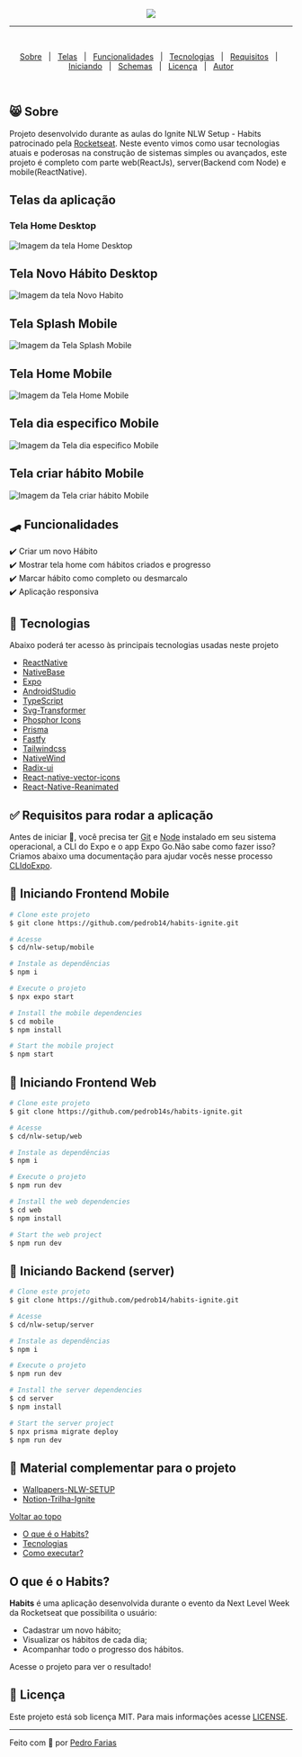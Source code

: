 <p align="center">
   
</p>

<p align="center">
   <img src=".github/preview.jpg"/>
</p> 
<hr><br/>

<p align="center">
  <a href="#-sobre">Sobre</a> &#xa0; | &#xa0;
  <a href="#telas-da-aplicação">Telas</a> &#xa0; | &#xa0;
  <a href="#skateboard-funcionalidades">Funcionalidades</a> &#xa0; | &#xa0;
  <a href="#rocket-tecnologias">Tecnologias</a> &#xa0; | &#xa0;
  <a href="#white_check_mark-requisitos-para-rodar-a-aplicação">Requisitos</a> &#xa0; | &#xa0;
  <a href="#checkered_flag-iniciando">Iniciando</a> &#xa0; | &#xa0;
  <a href="#-configurações-adicionais-ao-projeto">Schemas</a> &#xa0; | &#xa0;
  <a href="#memo-licença">Licença</a> &#xa0; | &#xa0;
  <a href="https://github.com/pedrob14" target="_blank">Autor</a>
</p>

<br>

## 😸 Sobre ##

Projeto desenvolvido durante as aulas do Ignite NLW Setup - Habits patrocinado pela <a href="https://rocketseat.com.br/"> Rocketseat</a>.
Neste evento vimos como usar tecnologias atuais e poderosas na construção de sistemas simples ou avançados, este projeto é completo com parte web(ReactJs), server(Backend com Node) e mobile(ReactNative).

## Telas da aplicação

### Tela Home Desktop ##

<img src="./.github/Home.png" alt="Imagem da tela Home Desktop" />

## Tela Novo Hábito Desktop ##

<img src="./.github/NewHabit.png" alt="Imagem da tela Novo Habito" />

## Tela Splash Mobile ##

<img src="./.github/Splash.png" alt="Imagem da Tela Splash Mobile" />

## Tela Home Mobile ##

<img src="./.github/Home_mobile.png" alt="Imagem da Tela Home Mobile" />

## Tela dia especifico Mobile ##

<img src="./.github/SpecificDay.png" alt="Imagem da Tela dia especifico Mobile" />

## Tela criar hábito Mobile ##

<img src="./.github/NewHabitMobile.png" alt="Imagem da Tela criar hábito Mobile" />

## :skateboard: Funcionalidades ##

:heavy_check_mark: Criar um novo Hábito\
:heavy_check_mark: Mostrar tela home com hábitos criados e progresso\
:heavy_check_mark: Marcar hábito como completo ou desmarcalo\
:heavy_check_mark: Aplicação responsiva

## :rocket: Tecnologias ##

Abaixo poderá ter acesso às principais tecnologias usadas neste projeto

- [ReactNative](https://reactnative.dev/)
- [NativeBase](https://nativebase.io/)
- [Expo](https://expo.dev/)
- [AndroidStudio](https://developer.android.com/studio)
- [TypeScript](https://www.typescriptlang.org/)
- [Svg-Transformer](https://github.com/kristerkari/react-native-svg-transformer)
- [Phosphor Icons](https://github.com/duongdev/phosphor-react-native)
- [Prisma](https://www.prisma.io/)
- [Fastfy](https://www.fastify.io/)
- [Tailwindcss](https://tailwindcss.com/)
- [NativeWind](https://www.nativewind.dev/)
- [Radix-ui](https://www.radix-ui.com/)
- [React-native-vector-icons](https://oblador.github.io/react-native-vector-icons/)
- [React-Native-Reanimated](https://docs.swmansion.com/react-native-reanimated/)



## :white_check_mark: Requisitos para rodar a aplicação ##

Antes de iniciar :checkered_flag:, você precisa ter [Git](https://git-scm.com) e [Node](https://nodejs.org/en/) instalado em seu sistema operacional, a CLI do Expo e o app Expo Go.Não sabe como fazer isso? Criamos abaixo uma documentação para ajudar vocês nesse processo [CLIdoExpo](https://efficient-sloth-d85.notion.site/Instalando-Expo-a4042eaea57d40fabeeaa2e462424ff0).

## :checkered_flag: Iniciando Frontend Mobile  ##

```bash
# Clone este projeto
$ git clone https://github.com/pedrob14/habits-ignite.git

# Acesse
$ cd/nlw-setup/mobile

# Instale as dependências
$ npm i

# Execute o projeto
$ npx expo start
```
```bash
# Install the mobile dependencies
$ cd mobile
$ npm install

# Start the mobile project
$ npm start
```

## :checkered_flag: Iniciando Frontend Web  ##

```bash
# Clone este projeto
$ git clone https://github.com/pedrob14s/habits-ignite.git

# Acesse
$ cd/nlw-setup/web

# Instale as dependências
$ npm i

# Execute o projeto
$ npm run dev
```
```bash
# Install the web dependencies
$ cd web
$ npm install

# Start the web project
$ npm run dev
```

## :checkered_flag: Iniciando Backend (server)  ##

```bash
# Clone este projeto
$ git clone https://github.com/pedrob14/habits-ignite.git

# Acesse
$ cd/nlw-setup/server

# Instale as dependências
$ npm i

# Execute o projeto
$ npm run dev
```
```bash
# Install the server dependencies
$ cd server
$ npm install

# Start the server project
$ npx prisma migrate deploy
$ npm run dev
```



## 📡 Material complementar para o projeto ##

- [Wallpapers-NLW-SETUP](https://drive.google.com/drive/folders/1F5ghUWdlaC_1IKFxkNUgGcTGqpqdpR29)
- [Notion-Trilha-Ignite](https://efficient-sloth-d85.notion.site/Trilha-Ignite-562e3516c7574fb7be75ff01fbb41f54)
&#xa0;

<a href="#top">Voltar ao topo</a>
- [O que é o Habits?](#o-que-é-o-habits)
- [Tecnologias](#tecnologias)
- [Como executar?](#como-executar)

## O que é o Habits?

<b>Habits</b> é uma aplicação desenvolvida durante o evento da Next Level Week da Rocketseat que possibilita o usuário:

- Cadastrar um novo hábito;
- Visualizar os hábitos de cada dia;
- Acompanhar todo o progresso dos hábitos.

Acesse o projeto <link do Projeto aqui> para ver o resultado!

## :memo: Licença ##

Este projeto está sob licença MIT. Para mais informações acesse [LICENSE](LICENSE.md).

---

Feito com 💜 por [Pedro Farias](https://github.com/pedrob14) 
